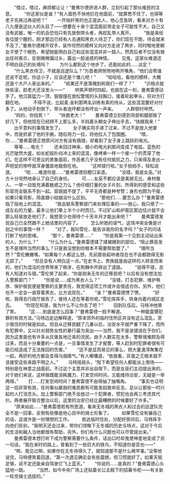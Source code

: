 　　“借过，借过，麻烦都让让！”曼弗尔德挤进人群，立刻引起了那伙难民的注意。
　　“你这家伙是谁？”有人面色不快地拦在他面前，“就算憋不住了，也得等老子先爽过再说吧？”
　　一开始奸笑的也正是此人，他心念急转，看来对方十有八九便是这伙人的头目了——想要在十来个混混面前带走女子可能性不大，自己又没有武器，唯一的机会恐怕只有先放倒带头者，再趁乱带人离开。
　　“我是来给各位提个醒的，刚才那边已经有人去通知黑衣人侍卫了，你们现在不跑，待会就来不及了。”曼弗尔德摊开双手，装作坦然的模样又向对方走进了两步，同时暗地里朝女子使了个眼色，希望她能明白自己和这些混混并非一路人。然而后者不仅没有做出任何表示，反倒微微偏过头，露出一脸迷惑的神情。
　　见鬼，这家伙难道还不明白自己的处境吗？
　　为什么都到这个地步了，还能如此的……淡定？
　　“什么黑衣侍卫，不就是巡逻队么？”为首者阴恻恻地咧开嘴角，“他们会帮谁还说不定呢。你这小子，应该还是个雏儿吧！”
　　“哈哈哈，看他的模样，大概还是个大户人家出来的。”
　　“结果还不是落魄到和我们一样了？”
　　“识相点就快些滚，趁老大还没发火——”
　　哄笑声顿时四起，也就在这一刻，曼弗雷德动手了。他沉肩猛力一顶，狠狠撞在放松警惕的头目胸口，接着轮起拳头，将对方打翻在地。
　　不得不说，比起麦.金利那两名训练有素的侍从，这些混混要好对付多了。从他动手到倒下，带头者连哼都没有哼出一声来。
　　人群顿时哗然。
　　“妈的，你找死！”
　　“快救老大！”
　　曼弗雷德立刻感到背部和腿部挨了好几下，但他现在已经顾不上那么多，半挡着头朝女子伸出手去，“快跟我来！”
　　出乎意料的事情发生了。
　　女子确实将手递了过来，不过不是放入他掌中，而是抓紧了他的手腕，随后用力一拉，将他拉入了包围圈。
　　“喂，你……”曼弗雷德正想质问对方有没有搞错，却看到了女子身上跳跃的电光。
　　等等……电光？
　　还未回过神来，细小的电光刹那间变成了电弧，蓝色的光芒陡然大盛，如长蛇般扑向冲上来的混混，像烤串一样一个接一个的贯穿了他们。在这样不可思议的景象面前，作恶者几乎没有任何抵抗之力，只来得及发出一声短促的惨呼就浑身僵直地栽倒在地。
　　“这样就行啦。”女子拍拍手，轻松说道。
　　“呃……难道你是……”曼弗雷德目瞪口呆道。
　　“没错，我是女巫。”对方十分坦然地承认了自己的身份。
　　可……女巫不都应该是美貌无比、身材傲人、一举一动皆充满着魅惑之力么？他仔细打量的女子片刻，所得到的感受和这些形容完全联系不到一起。容貌就不提了，平平无奇都是种夸赞；身形也颇为干瘦，如果只看背影，简直跟小姑娘没什么区别。
　　“那他们……要怎么办？”曼弗雷德指了指地上的混混。
　　“我会联系警察部门来处理后事的——放心，我只用了一成左右的力量，最多让他们晕上半个小时而已。不过矿山和炉窑区那边估计就不会那么轻易放走他们了，我想至少也得待个十天半月才能出来吧？”
　　曼弗雷德发现自己已全然跟不上她话里的内容了。
　　怎么听她的语气，这场冲突全像是计划之中的事情一样？
　　“对了，我叫雪伦，能告诉我你的名字吗？”女子的问话打断了他的思绪。
　　“那个，曼弗雷德……”
　　“你是我第一个见到主动站出来的人，为什么？”
　　“什么为什么，”曼弗雷德揉了揉被踢到的部位，“阻止罪恶发生不是理所当然的事么？只是我没想到你根本不需要帮助罢了。”
　　“理所当然？”雪伦撇撇嘴，“如果每个人都这么想，先前那些起哄者现在也不会都跑得无影无踪了。”
　　“但总会有人明白这一点。”在史书上，贵族就是由这样的人转变而来的，他们为混沌的世界带来了秩序，在荆棘中开辟出了道路。
　　“说得不错，总有人知道对与错。”雪伦笑了起来，“你是刚来无冬的迁移民吧？以后有没有想法加入警察部门？”
　　“你是说……成为黑衣人么？”
　　“没错，打击犯罪、维护秩序、保护居民便是警察的主要责任，我觉得这项工作或许会很适合你。另外，他们也不一定会一直穿着黑衣，比方说现在。”
　　“诶？”曼弗雷德愣了愣。
　　“好啦，我得去行政厅报告了，接待人还在等着你呢。”雪伦挥挥手，转身向着内城区走去。
　　“你现在知道，我为什么不让你去了吧？”
　　回到队伍后，马特冲他笑了笑。
　　“这……到底是怎么回事？”曼弗雷德一脸不解道。
　　“一种能震慑犯罪的有效方法。”马特边走边解释道，“原本郊外的临时住所区并没有这么混乱，至少我住的时候是如此。但自从迁移民翻了几番以后，治安水平就严重下降了，而所有犯罪中，又以针对弱势女性的暴行最为突出——当然，我不是说错误在于你们，因为这里面也有许多从灰堡各地迁来的流民。由于人数实在太多，警察很难顾及得过来，而且十分重要的一点是，一旦事情发生了才报警，等人赶到时犯罪者很有可能已经造成了无法挽回的伤害。”
　　“这不是显而易见的事么，把大量渣滓聚集在一起，再好的地方都会变得乌烟瘴气。”有人嘟囔道，“依我看，灰堡之王根本就不该接受这些来路不明之人。”
　　马特摇摇头，“陛下希望任何人都能派上用场——特别是在神意之战面前。不过这个主意并非出自陛下，而是女巫们主动提出来的。对于她们来说，这样做既能消耗魔力、打发空间时间，又能维持治安，无疑是一举两得。”
　　打……打发空闲时间？曼弗雷德不由得抽了抽嘴角。
　　“事实也证明这一招非常有效，任何看似羸弱的难民都有可能发起致命反击，足以让那些一时兴起的人打消念头。加上警察部门绝不会放过一个犯罪者，惯犯也会再三考虑其代价。两者展开联合整治以后，这里的治安已经比最糟糕的时候要好了许多。”
　　“原来如此……”曼弗雷德若有所思道。看来无冬城的黑衣人和过去的巡逻队完全不是一回事，反倒有些像是他心目中的骑士形象了。
　　如果雪伦没有骗自己的话，这或许是一份理想的工作。
　　抵达临时住处，分配好房间后，马特挥手向他们告别，“我明天还会过来，带你们领略下无冬城的历史与特点，这对于今后的生活和融入当地都很有帮助，另外，你们有什么问题也可以尽管提出来。”
　　曼弗雷德本想打听下成为警察需要什么条件，话出口时却鬼使神差地变成了另一句话，“我在来时的路上，曾看到了一些巨大的铁鸟，不知道你是否也——”
　　“啊，我见过啊，如果你在无冬待得久了，就知道那不是什么稀罕事。”没等他说完，马特便笑着回道，“第一次遇见确实会有些震撼，但习惯就好了。如果天赋足够，说不定还能亲自驾驶它飞上蓝天。”
　　“你说的……是真的？”曼弗雷德心头猛地一跳。
　　“当然，如今中央广场上还贴着长公主殿下的招募令呢——有关新一轮空骑士选拔的。”
